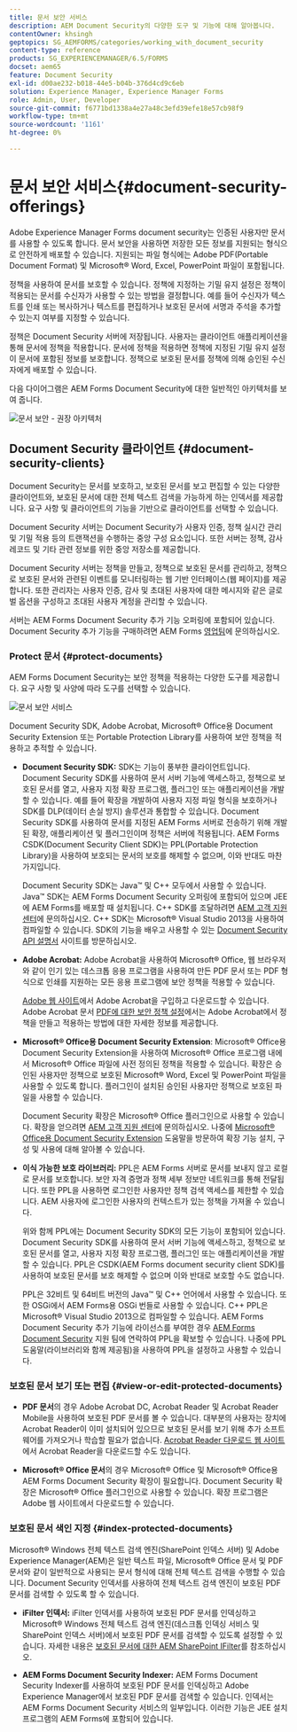 ```yaml
---
title: 문서 보안 서비스
description: AEM Document Security의 다양한 도구 및 기능에 대해 알아봅니다.
contentOwner: khsingh
geptopics: SG_AEMFORMS/categories/working_with_document_security
content-type: reference
products: SG_EXPERIENCEMANAGER/6.5/FORMS
docset: aem65
feature: Document Security
exl-id: d00ae232-b018-44e5-b04b-376d4cd9c6eb
solution: Experience Manager, Experience Manager Forms
role: Admin, User, Developer
source-git-commit: f6771bd1338a4e27a48c3efd39efe18e57cb98f9
workflow-type: tm+mt
source-wordcount: '1161'
ht-degree: 0%

---
```


# 문서 보안 서비스{#document-security-offerings}

Adobe Experience Manager Forms document security는 인증된 사용자만 문서를 사용할 수 있도록 합니다. 문서 보안을 사용하면 저장한 모든 정보를 지원되는 형식으로 안전하게 배포할 수 있습니다. 지원되는 파일 형식에는 Adobe PDF(Portable Document Format) 및 Microsoft® Word, Excel, PowerPoint 파일이 포함됩니다.

정책을 사용하여 문서를 보호할 수 있습니다. 정책에 지정하는 기밀 유지 설정은 정책이 적용되는 문서를 수신자가 사용할 수 있는 방법을 결정합니다. 예를 들어 수신자가 텍스트를 인쇄 또는 복사하거나 텍스트를 편집하거나 보호된 문서에 서명과 주석을 추가할 수 있는지 여부를 지정할 수 있습니다.

정책은 Document Security 서버에 저장됩니다. 사용자는 클라이언트 애플리케이션을 통해 문서에 정책을 적용합니다. 문서에 정책을 적용하면 정책에 지정된 기밀 유지 설정이 문서에 포함된 정보를 보호합니다. 정책으로 보호된 문서를 정책에 의해 승인된 수신자에게 배포할 수 있습니다.

다음 다이어그램은 AEM Forms Document Security에 대한 일반적인 아키텍처를 보여 줍니다.

![문서 보안 - 권장 아키텍처](do-not-localize/document_security_architecture.png)

## Document Security 클라이언트 {#document-security-clients}

Document Security는 문서를 보호하고, 보호된 문서를 보고 편집할 수 있는 다양한 클라이언트와, 보호된 문서에 대한 전체 텍스트 검색을 가능하게 하는 인덱서를 제공합니다. 요구 사항 및 클라이언트의 기능을 기반으로 클라이언트를 선택할 수 있습니다.

Document Security 서버는 Document Security가 사용자 인증, 정책 실시간 관리 및 기밀 적용 등의 트랜잭션을 수행하는 중앙 구성 요소입니다. 또한 서버는 정책, 감사 레코드 및 기타 관련 정보를 위한 중앙 저장소를 제공합니다.

Document Security 서버는 정책을 만들고, 정책으로 보호된 문서를 관리하고, 정책으로 보호된 문서와 관련된 이벤트를 모니터링하는 웹 기반 인터페이스(웹 페이지)를 제공합니다. 또한 관리자는 사용자 인증, 감사 및 초대된 사용자에 대한 메시지와 같은 글로벌 옵션을 구성하고 초대된 사용자 계정을 관리할 수 있습니다.

서버는 AEM Forms Document Security 추가 기능 오퍼링에 포함되어 있습니다. Document Security 추가 기능을 구매하려면 AEM Forms [영업팀](https://business.adobe.com/request-consultation/experience-cloud.html?s_osc=70114000002JNwKAAW&amp;s_iid=70114000002JHs3AAG)에 문의하십시오.

### Protect 문서 {#protect-documents}

AEM Forms Document Security는 보안 정책을 적용하는 다양한 도구를 제공합니다. 요구 사항 및 사양에 따라 도구를 선택할 수 있습니다.

![문서 보안 서비스](assets/document-security-offerings.png)

Document Security SDK, Adobe Acrobat, Microsoft® Office용 Document Security Extension 또는 Portable Protection Library를 사용하여 보안 정책을 적용하고 추적할 수 있습니다.

* **Document Security SDK:** SDK는 기능이 풍부한 클라이언트입니다. Document Security SDK를 사용하여 문서 서버 기능에 액세스하고, 정책으로 보호된 문서를 열고, 사용자 지정 확장 프로그램, 플러그인 또는 애플리케이션을 개발할 수 있습니다. 예를 들어 확장을 개발하여 사용자 지정 파일 형식을 보호하거나 SDK를 DLP(데이터 손실 방지) 솔루션과 통합할 수 있습니다. Document Security SDK를 사용하여 문서를 지정된 AEM Forms 서버로 전송하기 위해 개발된 확장, 애플리케이션 및 플러그인이며 정책은 서버에 적용됩니다. AEM Forms CSDK(Document Security Client SDK)는 PPL(Portable Protection Library)을 사용하여 보호되는 문서의 보호를 해제할 수 없으며, 이와 반대도 마찬가지입니다.

  Document Security SDK는 Java™ 및 C++ 모두에서 사용할 수 있습니다. Java™ SDK는 AEM Forms Document Security 오퍼링에 포함되어 있으며 JEE에 AEM Forms를 배포할 때 설치됩니다. C++ SDK를 조달하려면 [AEM 고객 지원 센터](https://experienceleague.adobe.com/ko?support-solution=General&amp;support-tab=home#support)에 문의하십시오. C++ SDK는 Microsoft® Visual Studio 2013을 사용하여 컴파일할 수 있습니다. SDK의 기능을 배우고 사용할 수 있는 [Document Security API 설명서](https://help.adobe.com/en_US/livecycle/11.0/Services/WS92d06802c76abadb76c48dfe12dbeb3e281-7ff0.2.html) 사이트를 방문하십시오.

* **Adobe Acrobat:** Adobe Acrobat을 사용하여 Microsoft® Office, 웹 브라우저와 같이 인기 있는 데스크톱 응용 프로그램을 사용하여 만든 PDF 문서 또는 PDF 형식으로 인쇄를 지원하는 모든 응용 프로그램에 보안 정책을 적용할 수 있습니다.

  [Adobe 웹 사이트](https://www.adobe.com/acrobat/free-trial-download.html)에서 Adobe Acrobat을 구입하고 다운로드할 수 있습니다. Adobe Acrobat 문서 [PDF에 대한 보안 정책 설정](https://helpx.adobe.com/kr/acrobat/using/setting-security-policies-pdfs.html)에서는 Adobe Acrobat에서 정책을 만들고 적용하는 방법에 대한 자세한 정보를 제공합니다.

* **Microsoft® Office용 Document Security Extension**: Microsoft® Office용 Document Security Extension을 사용하여 Microsoft® Office 프로그램 내에서 Microsoft® Office 파일에 사전 정의된 정책을 적용할 수 있습니다. 확장은 승인된 사용자만 정책으로 보호된 Microsoft® Word, Excel 및 PowerPoint 파일을 사용할 수 있도록 합니다. 플러그인이 설치된 승인된 사용자만 정책으로 보호된 파일을 사용할 수 있습니다.

  Document Security 확장은 Microsoft® Office 플러그인으로 사용할 수 있습니다. 확장을 얻으려면 [AEM 고객 지원 센터](https://helpx.adobe.com/ca/marketing-cloud/contact-support.html)에 문의하십시오. 나중에 [Microsoft® Office용 Document Security Extension](https://experienceleague.adobe.com/docs/experience-manager-document-security/using/download-installer.html?lang=ko) 도움말을 방문하여 확장 기능 설치, 구성 및 사용에 대해 알아볼 수 있습니다.

* **이식 가능한 보호 라이브러리:** PPL은 AEM Forms 서버로 문서를 보내지 않고 로컬로 문서를 보호합니다. 보안 자격 증명과 정책 세부 정보만 네트워크를 통해 전달됩니다. 또한 PPL을 사용하면 로그인한 사용자만 정책 검색 액세스를 제한할 수 있습니다. AEM 사용자에 로그인한 사용자의 컨텍스트가 있는 정책을 가져올 수 있습니다.

  위와 함께 PPL에는 Document Security SDK의 모든 기능이 포함되어 있습니다. Document Security SDK를 사용하여 문서 서버 기능에 액세스하고, 정책으로 보호된 문서를 열고, 사용자 지정 확장 프로그램, 플러그인 또는 애플리케이션을 개발할 수 있습니다. PPL은 CSDK(AEM Forms document security client SDK)를 사용하여 보호된 문서를 보호 해제할 수 없으며 이와 반대로 보호할 수도 없습니다.

  PPL은 32비트 및 64비트 버전의 Java™ 및 C++ 언어에서 사용할 수 있습니다. 또한 OSGi에서 AEM Forms용 OSGi 번들로 사용할 수 있습니다. C++ PPL은 Microsoft® Visual Studio 2013으로 컴파일할 수 있습니다. AEM Forms Document Security 추가 기능에 라이선스를 부여한 경우 [AEM Forms Document Security](https://experienceleague.adobe.com/ko?support-solution=General&amp;support-tab=home#support) 지원 팀에 연락하여 PPL을 확보할 수 있습니다. 나중에 PPL 도움말(라이브러리와 함께 제공됨)을 사용하여 PPL을 설정하고 사용할 수 있습니다.

### 보호된 문서 보기 또는 편집 {#view-or-edit-protected-documents}

* **PDF 문서**&#x200B;의 경우 Adobe Acrobat DC, Acrobat Reader 및 Acrobat Reader Mobile을 사용하여 보호된 PDF 문서를 볼 수 있습니다. 대부분의 사용자는 장치에 Acrobat Reader이 이미 설치되어 있으므로 보호된 문서를 보기 위해 추가 소프트웨어를 가져오거나 학습할 필요가 없습니다. [Acrobat Reader 다운로드 웹 사이트](https://get.adobe.com/reader/)에서 Acrobat Reader을 다운로드할 수도 있습니다.

* **Microsoft® Office 문서**&#x200B;의 경우 Microsoft® Office 및 Microsoft® Office용 AEM Forms Document Security 확장이 필요합니다. Document Security 확장은 Microsoft® Office 플러그인으로 사용할 수 있습니다. 확장 프로그램은 Adobe 웹 사이트에서 다운로드할 수 있습니다.

### 보호된 문서 색인 지정 {#index-protected-documents}

Microsoft® Windows 전체 텍스트 검색 엔진(SharePoint 인덱스 서버) 및 Adobe Experience Manager(AEM)은 일반 텍스트 파일, Microsoft® Office 문서 및 PDF 문서와 같이 일반적으로 사용되는 문서 형식에 대해 전체 텍스트 검색을 수행할 수 있습니다. Document Security 인덱서를 사용하여 전체 텍스트 검색 엔진이 보호된 PDF 문서를 검색할 수 있도록 할 수 있습니다.

* **iFilter 인덱서:** iFilter 인덱서를 사용하여 보호된 PDF 문서를 인덱싱하고 Microsoft® Windows 전체 텍스트 검색 엔진(데스크톱 인덱싱 서비스 및 SharePoint 인덱스 서버)에서 보호된 PDF 문서를 검색할 수 있도록 설정할 수 있습니다. 자세한 내용은 [보호된 문서에 대한 AEM SharePoint IFilter](assets/sharepoint-ifilter-doc-security.pdf)를 참조하십시오.

* **AEM Forms Document Security Indexer:** AEM Forms Document Security Indexer를 사용하여 보호된 PDF 문서를 인덱싱하고 Adobe Experience Manager에서 보호된 PDF 문서를 검색할 수 있습니다. 인덱서는 AEM Forms Document Security 서비스의 일부입니다. 이러한 기능은 JEE 설치 프로그램의 AEM Forms에 포함되어 있습니다.
